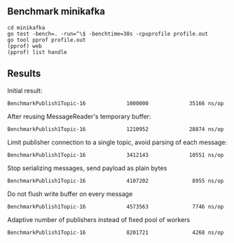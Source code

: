 ## Benchmark minikafka
```
cd minikafka
go test -bench=. -run=^\$ -benchtime=30s -cpuprofile profile.out
go tool pprof profile.out
(pprof) web
(pprof) list handle
```

## Results
Initial result:
```
BenchmarkPublish1Topic-16             1000000             35166 ns/op
```
After reusing MessageReader's temporary buffer:
```
BenchmarkPublish1Topic-16             1210952             28874 ns/op
```
Limit publisher connection to a single topic, avoid parsing of each message:
```
BenchmarkPublish1Topic-16             3412143             10551 ns/op
```
Stop serializing messages, send payload as plain bytes
```
BenchmarkPublish1Topic-16             4107202              8955 ns/op
```
Do not flush write buffer on every message
```
BenchmarkPublish1Topic-16             4573563              7746 ns/op
```
Adaptive number of publishers instead of fixed pool of workers
```
BenchmarkPublish1Topic-16             8201721              4268 ns/op
```